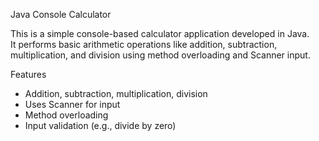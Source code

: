  Java Console Calculator

This is a simple console-based calculator application developed in Java.  
It performs basic arithmetic operations like addition, subtraction, multiplication, and division using method overloading and Scanner input.

 Features
- Addition, subtraction, multiplication, division
- Uses Scanner for input
- Method overloading
- Input validation (e.g., divide by zero)


